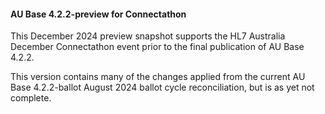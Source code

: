 <div class="stu-note" markdown="1">

#### AU Base 4.2.2-preview for Connectathon 

This December 2024 preview snapshot supports the HL7 Australia December Connectathon event prior to the final publication of AU Base 4.2.2.

This version contains many of the changes applied from the current AU Base 4.2.2-ballot August 2024 ballot cycle reconciliation, but is as yet not complete.

</div><!-- note-to-balloters -->

